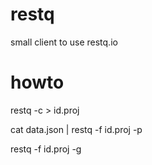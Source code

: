 # restq
small client to use restq.io

# howto
restq -c > id.proj

cat data.json | restq -f id.proj -p

restq -f id.proj -g

